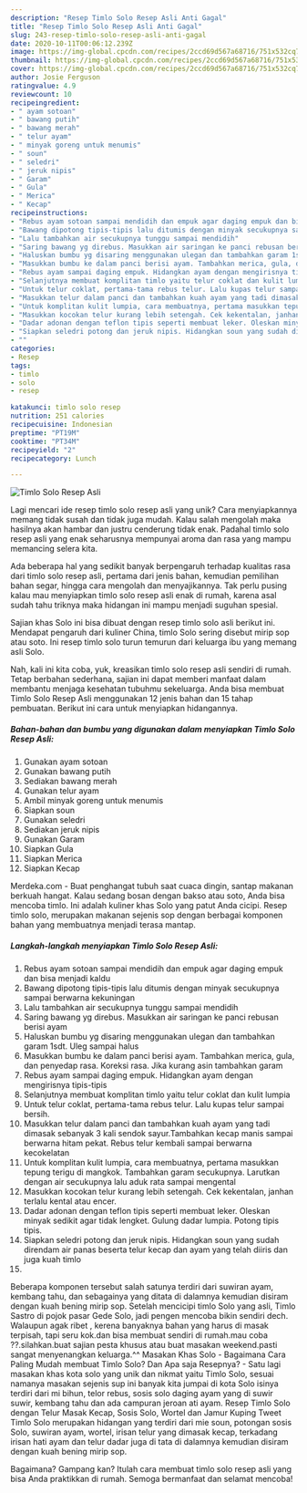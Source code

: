 ```yaml
---
description: "Resep Timlo Solo Resep Asli Anti Gagal"
title: "Resep Timlo Solo Resep Asli Anti Gagal"
slug: 243-resep-timlo-solo-resep-asli-anti-gagal
date: 2020-10-11T00:06:12.239Z
image: https://img-global.cpcdn.com/recipes/2ccd69d567a68716/751x532cq70/timlo-solo-resep-asli-foto-resep-utama.jpg
thumbnail: https://img-global.cpcdn.com/recipes/2ccd69d567a68716/751x532cq70/timlo-solo-resep-asli-foto-resep-utama.jpg
cover: https://img-global.cpcdn.com/recipes/2ccd69d567a68716/751x532cq70/timlo-solo-resep-asli-foto-resep-utama.jpg
author: Josie Ferguson
ratingvalue: 4.9
reviewcount: 10
recipeingredient:
- " ayam sotoan"
- " bawang putih"
- " bawang merah"
- " telur ayam"
- " minyak goreng untuk menumis"
- " soun"
- " seledri"
- " jeruk nipis"
- " Garam"
- " Gula"
- " Merica"
- " Kecap"
recipeinstructions:
- "Rebus ayam sotoan sampai mendidih dan empuk agar daging empuk dan bisa menjadi kaldu"
- "‎Bawang dipotong tipis-tipis lalu ditumis dengan minyak secukupnya sampai berwarna kekuningan"
- "‎Lalu tambahkan air secukupnya tunggu sampai mendidih"
- "‎Saring bawang yg direbus. Masukkan air saringan ke panci rebusan berisi ayam"
- "‎Haluskan bumbu yg disaring menggunakan ulegan dan tambahkan garam 1sdt. Uleg sampai halus"
- "‎Masukkan bumbu ke dalam panci berisi ayam. Tambahkan merica, gula, dan penyedap rasa. Koreksi rasa. Jika kurang asin tambahkan garam"
- "‎Rebus ayam sampai daging empuk. Hidangkan ayam dengan mengirisnya tipis-tipis"
- "Selanjutnya membuat komplitan timlo yaitu telur coklat dan kulit lumpia"
- "Untuk telur coklat, pertama-tama rebus telur. Lalu kupas telur sampai bersih."
- "Masukkan telur dalam panci dan tambahkan kuah ayam yang tadi dimasak sebanyak 3 kali sendok sayur.Tambahkan kecap manis sampai berwarna hitam pekat. Rebus telur kembali sampai berwarna kecokelatan"
- "Untuk komplitan kulit lumpia, cara membuatnya, pertama masukkan tepung terigu di mangkok. Tambahkan garam secukupnya. Larutkan dengan air secukupnya lalu aduk rata sampai mengental"
- "‎Masukkan kocokan telur kurang lebih setengah. Cek kekentalan, janhan terlalu kental atau encer."
- "Dadar adonan dengan teflon tipis seperti membuat leker. Oleskan minyak sedikit agar tidak lengket. Gulung dadar lumpia. Potong tipis tipis."
- "Siapkan seledri potong dan jeruk nipis. Hidangkan soun yang sudah direndam air panas beserta telur kecap dan ayam yang telah diiris dan juga kuah timlo"
- ""
categories:
- Resep
tags:
- timlo
- solo
- resep

katakunci: timlo solo resep 
nutrition: 251 calories
recipecuisine: Indonesian
preptime: "PT19M"
cooktime: "PT34M"
recipeyield: "2"
recipecategory: Lunch

---
```



![Timlo Solo Resep Asli](https://img-global.cpcdn.com/recipes/2ccd69d567a68716/751x532cq70/timlo-solo-resep-asli-foto-resep-utama.jpg)

Lagi mencari ide resep timlo solo resep asli yang unik? Cara menyiapkannya memang tidak susah dan tidak juga mudah. Kalau salah mengolah maka hasilnya akan hambar dan justru cenderung tidak enak. Padahal timlo solo resep asli yang enak seharusnya mempunyai aroma dan rasa yang mampu memancing selera kita.

Ada beberapa hal yang sedikit banyak berpengaruh terhadap kualitas rasa dari timlo solo resep asli, pertama dari jenis bahan, kemudian pemilihan bahan segar, hingga cara mengolah dan menyajikannya. Tak perlu pusing kalau mau menyiapkan timlo solo resep asli enak di rumah, karena asal sudah tahu triknya maka hidangan ini mampu menjadi suguhan spesial.

Sajian khas Solo ini bisa dibuat dengan resep timlo solo asli berikut ini. Mendapat pengaruh dari kuliner China, timlo Solo sering disebut mirip sop atau soto. Ini resep timlo solo turun temurun dari keluarga ibu yang memang asli Solo.


Nah, kali ini kita coba, yuk, kreasikan timlo solo resep asli sendiri di rumah. Tetap berbahan sederhana, sajian ini dapat memberi manfaat dalam membantu menjaga kesehatan tubuhmu sekeluarga. Anda bisa membuat Timlo Solo Resep Asli menggunakan 12 jenis bahan dan 15 tahap pembuatan. Berikut ini cara untuk menyiapkan hidangannya.

<!--inarticleads1-->

##### Bahan-bahan dan bumbu yang digunakan dalam menyiapkan Timlo Solo Resep Asli:

1. Gunakan  ayam sotoan
1. Gunakan  bawang putih
1. Sediakan  bawang merah
1. Gunakan  telur ayam
1. Ambil  minyak goreng untuk menumis
1. Siapkan  soun
1. Gunakan  seledri
1. Sediakan  jeruk nipis
1. Gunakan  Garam
1. Siapkan  Gula
1. Siapkan  Merica
1. Siapkan  Kecap


Merdeka.com - Buat penghangat tubuh saat cuaca dingin, santap makanan berkuah hangat. Kalau sedang bosan dengan bakso atau soto, Anda bisa mencoba timlo. Ini adalah kuliner khas Solo yang patut Anda cicipi. Resep timlo solo, merupakan makanan sejenis sop dengan berbagai komponen bahan yang membuatnya menjadi terasa mantap. 

<!--inarticleads2-->

##### Langkah-langkah menyiapkan Timlo Solo Resep Asli:

1. Rebus ayam sotoan sampai mendidih dan empuk agar daging empuk dan bisa menjadi kaldu
1. ‎Bawang dipotong tipis-tipis lalu ditumis dengan minyak secukupnya sampai berwarna kekuningan
1. ‎Lalu tambahkan air secukupnya tunggu sampai mendidih
1. ‎Saring bawang yg direbus. Masukkan air saringan ke panci rebusan berisi ayam
1. ‎Haluskan bumbu yg disaring menggunakan ulegan dan tambahkan garam 1sdt. Uleg sampai halus
1. ‎Masukkan bumbu ke dalam panci berisi ayam. Tambahkan merica, gula, dan penyedap rasa. Koreksi rasa. Jika kurang asin tambahkan garam
1. ‎Rebus ayam sampai daging empuk. Hidangkan ayam dengan mengirisnya tipis-tipis
1. Selanjutnya membuat komplitan timlo yaitu telur coklat dan kulit lumpia
1. Untuk telur coklat, pertama-tama rebus telur. Lalu kupas telur sampai bersih.
1. Masukkan telur dalam panci dan tambahkan kuah ayam yang tadi dimasak sebanyak 3 kali sendok sayur.Tambahkan kecap manis sampai berwarna hitam pekat. Rebus telur kembali sampai berwarna kecokelatan
1. Untuk komplitan kulit lumpia, cara membuatnya, pertama masukkan tepung terigu di mangkok. Tambahkan garam secukupnya. Larutkan dengan air secukupnya lalu aduk rata sampai mengental
1. ‎Masukkan kocokan telur kurang lebih setengah. Cek kekentalan, janhan terlalu kental atau encer.
1. Dadar adonan dengan teflon tipis seperti membuat leker. Oleskan minyak sedikit agar tidak lengket. Gulung dadar lumpia. Potong tipis tipis.
1. Siapkan seledri potong dan jeruk nipis. Hidangkan soun yang sudah direndam air panas beserta telur kecap dan ayam yang telah diiris dan juga kuah timlo
1. 


Beberapa komponen tersebut salah satunya terdiri dari suwiran ayam, kembang tahu, dan sebagainya yang ditata di dalamnya kemudian disiram dengan kuah bening mirip sop. Setelah mencicipi timlo Solo yang asli, Timlo Sastro di pojok pasar Gede Solo, jadi pengen mencoba bikin sendiri dech. Walaupun agak ribet , kerena banyaknya bahan yang harus di masak terpisah, tapi seru kok.dan bisa membuat sendiri di rumah.mau coba ??.silahkan.buat sajian pesta khusus atau buat masakan weekend.pasti sangat menyenangkan keluarga.^^ Masakan Khas Solo - Bagaimana Cara Paling Mudah membuat Timlo Solo? Dan Apa saja Resepnya? - Satu lagi masakan khas kota solo yang unik dan nikmat yaitu Timlo Solo, sesuai namanya masakan sejenis sup ini banyak kita jumpai di kota Solo isinya terdiri dari mi bihun, telor rebus, sosis solo daging ayam yang di suwir suwir, kembang tahu dan ada campuran jeroan ati ayam. Resep Timlo Solo dengan Telur Masak Kecap, Sosis Solo, Wortel dan Jamur Kuping Tweet Timlo Solo merupakan hidangan yang terdiri dari mie soun, potongan sosis Solo, suwiran ayam, wortel, irisan telur yang dimasak kecap, terkadang irisan hati ayam dan telur dadar juga di tata di dalamnya kemudian disiram dengan kuah bening mirip sop. 

Bagaimana? Gampang kan? Itulah cara membuat timlo solo resep asli yang bisa Anda praktikkan di rumah. Semoga bermanfaat dan selamat mencoba!
